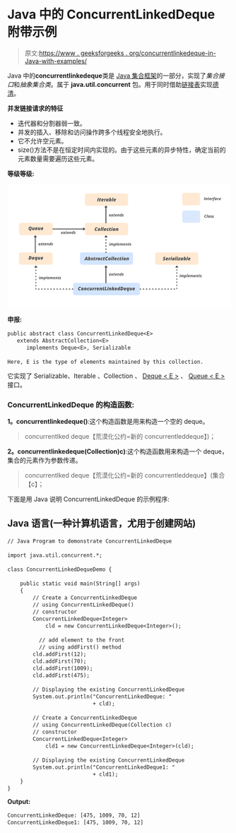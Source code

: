 # Java 中的 ConcurrentLinkedDeque 附带示例

> 原文:[https://www . geeksforgeeks . org/concurrentlinkedeque-in-Java-with-examples/](https://www.geeksforgeeks.org/concurrentlinkeddeque-in-java-with-examples/)

Java 中的**concurrentlinkedeque**类是 [Java 集合框架](https://www.geeksforgeeks.org/collections-in-java-2/)的一部分，实现了*集合接口*和*抽象集合类*。属于 **java.util.concurrent** 包。用于同时借助[链接表](https://www.geeksforgeeks.org/linked-list-set-1-introduction/)实现[德清](https://www.geeksforgeeks.org/deque-set-1-introduction-applications/)。

**并发链接请求的特征**

*   迭代器和分割器弱一致。
*   并发的插入、移除和访问操作跨多个线程安全地执行。
*   它不允许空元素。
*   size()方法不是在恒定时间内实现的。由于这些元素的异步特性，确定当前的元素数量需要遍历这些元素。

**等级等级:**

![ConcurrentLinkedDeque in Java](img/ecb88e0d744da18bef99277f6425cfb2.png)

**申报:**

```
public abstract class ConcurrentLinkedDeque<E>
   extends AbstractCollection<E>
      implements Deque<E>, Serializable

Here, E is the type of elements maintained by this collection.

```

它实现了 Serializable、Iterable <e>、Collection <e>、 [Deque < E >](https://www.geeksforgeeks.org/deque-interface-java-example/) 、 [Queue < E >](https://www.geeksforgeeks.org/queue-interface-java/) 接口。</e></e>

### ConcurrentLinkedDeque 的构造函数:

**1。concurrentlinkedeque()**:这个构造函数是用来构造一个空的 deque。

> concurrentlked deque<e>【荒漠化公约=新的 concurrentleddeque】<e>)；</e></e>

**2。concurrentlinkedeque(Collection)<E>c)**:这个构造函数用来构造一个 deque，集合的元素作为参数传递。

> concurrentlked deque<e>【荒漠化公约=新的 concurrentleddeque】<e>(集合<e>【c】；</e></e></e>

下面是用 Java 说明 ConcurrentLinkedDeque 的示例程序:

## Java 语言(一种计算机语言，尤用于创建网站)

```
// Java Program to demonstrate ConcurrentLinkedDeque

import java.util.concurrent.*;

class ConcurrentLinkedDequeDemo {

    public static void main(String[] args)
    {
        // Create a ConcurrentLinkedDeque
        // using ConcurrentLinkedDeque() 
        // constructor
        ConcurrentLinkedDeque<Integer>
            cld = new ConcurrentLinkedDeque<Integer>();

          // add element to the front
          // using addFirst() method
        cld.addFirst(12);
        cld.addFirst(70);
        cld.addFirst(1009);
        cld.addFirst(475);

        // Displaying the existing ConcurrentLinkedDeque
        System.out.println("ConcurrentLinkedDeque: "
                           + cld);

        // Create a ConcurrentLinkedDeque
        // using ConcurrentLinkedDeque(Collection c) 
        // constructor
        ConcurrentLinkedDeque<Integer>
            cld1 = new ConcurrentLinkedDeque<Integer>(cld);

        // Displaying the existing ConcurrentLinkedDeque
        System.out.println("ConcurrentLinkedDeque1: "
                           + cld1);
    }
}
```

**Output:** 

```
ConcurrentLinkedDeque: [475, 1009, 70, 12]
ConcurrentLinkedDeque1: [475, 1009, 70, 12]
```
